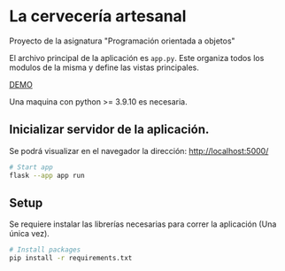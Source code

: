 # La cervecería artesanal

Proyecto de la asignatura "Programación orientada a objetos"

El archivo principal de la aplicación es `app.py`. Este organiza todos los modulos de la misma y define las vistas principales.

[DEMO](https://heavy-lauren-vis97c-a4ac716f.koyeb.app/)

Una maquina con python >= 3.9.10 es necesaria.

## Inicializar servidor de la aplicación.

Se podrá visualizar en el navegador la dirección: [http://localhost:5000/](http://localhost:5000/)

```bash
# Start app
flask --app app run
```

## Setup

Se requiere instalar las librerías necesarias para correr la aplicación (Una única vez).

```bash
# Install packages
pip install -r requirements.txt
```
